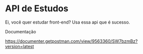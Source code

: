 # API de Estudos

Ei, você quer estudar front-end? Usa essa api que é sucesso. 

Documentação

https://documenter.getpostman.com/view/9563360/SW7bzmBz?version=latest